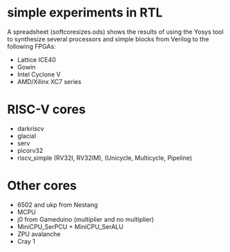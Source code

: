# simple experiments in RTL

A spreadsheet (softcoresizes.ods) shows
the results of using the Yosys tool to
synthesize several processors and simple
blocks from Verilog to the following FPGAs:

- Lattice ICE40
- Gowin
- Intel Cyclone V
- AMD/Xilinx XC7 series

# RISC-V cores

- darkriscv
- glacial
- serv
- picorv32
- riscv_simple (RV32I, RV32IM), (Unicycle, Multicycle, Pipeline)

# Other cores

- 6502 and ukp from Nestang
- MCPU
- j0 from Gameduino (multiplier and no multiplier)
- MiniCPU_SerPCU + MiniCPU_SerALU
- ZPU avalanche
- Cray 1
